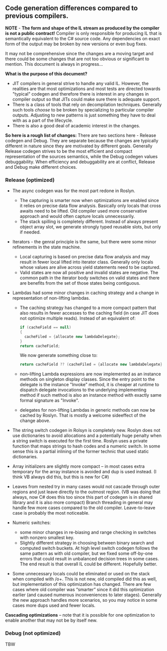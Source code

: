  ## Code generation differences compared to previous compilers.

**NOTE** - **The form and shape of the IL stream as produced by the compiler is not a public contract!**
Compiler is only responsible for producing IL that is semantically equivalent to the C# source code.
Any dependencies on exact form of the output may be broken by new versions or even bug fixes.

It may not be comprehensive since the changes are a moving target and there could be some changes that are not too obvious or significant to mention. This document is always in progress...

**What is the purpose of this document?**
* JIT compilers in general strive to handle any valid IL. However, the realities are that most optimizations and most tests are directed towards "typical" codegen and therefore there is interest in any changes in compiler output so that JITs could make sure there is adequate support.
* There is a class of tools that rely on decompilation techniques. Generally such tools *choose* to be  broken by specializing to particular compiler outputs. Adjusting to new patterns is just something they have to deal with as a part of the lifecycle.
* There is also a good deal of academic interest in the changes.

**So here is a rough list of changes:** 
There are two sections here - Release codegen and Debug. They are separate because the changes are typically different in nature since they are motivated by different goals. 
Generally Release codegen strives to be the most efficient and compact representation of the sources semantics, while the Debug codegen values debuggability.
When efficiency and debuggability are at conflict, Release and Debug make different choices.

### Release (optimized)

*	The async codegen was for the most part redone in Roslyn.
    - The capturing is smarter now when optimizations are enabled since it relies on precise data flow analysis. Basically only locals that cross awaits need to be lifted. Old compiler used more conservative approach and would often capture locals unnecessarily.
    - The stack spilling is completely different. Instead of always present object array slot, we generate strongly typed reusable slots, but only if needed.

*	Iterators - the genral principle is the same, but there were some minor refinements in the state machine.
    - Local capturing is based on precise data flow analysis and may result in fewer local lifted into iterator class. Generally only locals whose values are alive across yield statements need to be captured.
    - Valid states are now all positive and invalid states are negative. The common path in the  iterator body switches on valid states and there are benefits from the set of those states being contiguous.
 
*	Lambdas had some minor changes in caching strategy and a change in representation of non-lifting lambdas.
    - The caching strategy has changed to a more compact pattern that also results in fewer accesses to the caching field (in case JIT does not optimize multiple reads). 
Instead of an equivalent of:
 
        ```C#
        if (cacheField == null)
        {
          cacheFiled = {allocate new lambdaDelegate};
        }
        return cacheField;
        ```

        We now generate something close to:

        ```C#
        return cacheField ?? (cacheFiled = {allocate new lambdaDelegate});
        ```

    - non-lifting Lambda expressions are now implemented as an instance methods on singleton display classes. Since the entry point to the delegate is the instance "Invoke" method, it is cheaper at runtime to dispatch delegate invocations to the underlying implementing method if such method is also an instance method with exactly same formal signature as "Invoke".
    - delegates for non-lifting Lambdas in generic methods can now be cached by Roslyn. That is mostly a welcome sideeffect of the change above.

*	The string switch codegen in Rolsyn is completely new. Roslyn does not use dictionaries to avoid allocations and a potentially huge penalty when a string switch is executed for the first time. Roslyn uses a private function that maps strings to hash codes and a numeric switch. In some sense this is a partial inlining of the former technic that used static dictionaries.

*	Array initializers are slightly more compact – in most cases extra temporary for the array instance is avoided and dup is used instead. (I think VB always did this, but this is new for C#)

*	Leaves from nested try in many cases would not cascade through outer regions and just leave directly to the outmost region. (VB was doing that always, now C# does this too since this part of codegen is in shared library and it is also more compact)
Branch threading in general may handle few more cases compared to the old compiler. Leave-to-leave case is probably the most noticeable.

*	Numeric switches:
    - some minor changes in re-biasing and range checking in switches with nonzero smallest key. 
    - Slightly different strategy in choosing between binary search and computed switch buckets. 
        At high level switch codegen follows the same pattern as with old compiler, but we fixed some off-by-one errors that could result in unbalanced decision trees in some cases. 
        The end result is that overall IL could be different. Hopefully better.

*	Some unnecessary locals could be eliminated or used on the stack when compiled with /o+.
    This is not new, old compiled did this as well, but implementation of this optimization has changed.
    There are few cases where old compiler was “smarter” since it did this optimization earlier (and caused numerous inconveniences to later stages). 
    Generally the new approach handles more scenarios, so you may notice in some cases more dups used and fewer locals.

**Cascading optimizations** – note that it is possible for one optimization to enable another that may not be by itself new. 



### Debug (not optimized)

TBW
